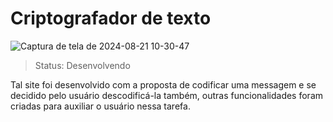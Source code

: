 <h1>Criptografador de texto</h1>

![Captura de tela de 2024-08-21 10-30-47](https://github.com/user-attachments/assets/03517e3c-53be-4e88-ac32-12e87d3a9806)

> Status: Desenvolvendo

Tal site foi desenvolvido com a proposta de codificar uma messagem e se decidido pelo usuário descodificá-la também, outras funcionalidades foram criadas para auxiliar o usuário nessa tarefa.
